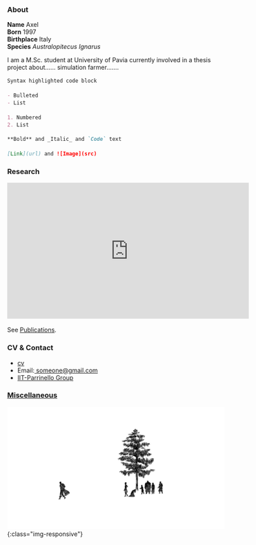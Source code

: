 ### About
**Name** Axel <br>
**Born** 1997 <br>
**Birthplace** Italy <br>
**Species** _Australopitecus Ignarus_

I am a M.Sc. student at University of Pavia currently involved in a thesis project about...... 
simulation farmer.......

```markdown
Syntax highlighted code block

- Bulleted
- List

1. Numbered
2. List

**Bold** and _Italic_ and `Code` text

[Link](url) and ![Image](src)
```

### Research
<iframe width="560" height="315" src="https://www.youtube.com/embed/IzEBpQ0c8TA" frameborder="0" allow="accelerometer; autoplay; clipboard-write; encrypted-media; gyroscope; picture-in-picture" allowfullscreen></iframe>

See [Publications](/publications.md).

### CV & Contact

<div class="navbar">
  <div class="navbar-inner">
      <ul class="nav">
          <li><a href="https://drive.google.com/file/d/18w6xA75gd17_VJN4ExHrHtW4oLmg6WMi/view?usp=sharing">cv</a></li>
          <li> Email:<a href = "mailto: someone@gmail.com"> someone@gmail.com</a></li>
          <li><a href="https://www.iit.it/it/research/lines/atomistic-simulations">IIT-Parrinello Group</a></li>
      </ul>
  </div>
</div>

### [Miscellaneous](/miscellaneous.md)
![image-title](/assets/guts-leaves.png){:class="img-responsive"}
